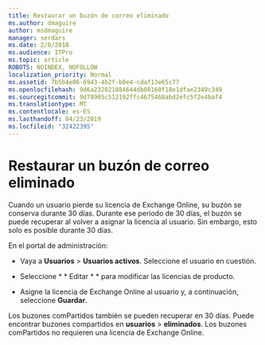 ```yaml
---
title: Restaurar un buzón de correo eliminado
ms.author: dmaguire
author: msdmaguire
manager: serdars
ms.date: 2/8/2018
ms.audience: ITPro
ms.topic: article
ROBOTS: NOINDEX, NOFOLLOW
localization_priority: Normal
ms.assetid: 7b5b4e06-6943-4b2f-b8e4-cdaf13e65c77
ms.openlocfilehash: 9d6a232821884644db08160f18e1dfae2349c349
ms.sourcegitcommit: 9d78905c512192ffc4675468abd2efc5f2e4baf4
ms.translationtype: MT
ms.contentlocale: es-ES
ms.lasthandoff: 04/23/2019
ms.locfileid: "32422395"
---
```

# <a name="restore-a-deleted-mailbox"></a>Restaurar un buzón de correo eliminado

Cuando un usuario pierde su licencia de Exchange Online, su buzón se conserva durante 30 días. Durante ese período de 30 días, el buzón se puede recuperar al volver a asignar la licencia al usuario. Sin embargo, esto solo es posible durante 30 días.
  
En el portal de administración:
  
- Vaya a **Usuarios** \> **Usuarios activos**. Seleccione el usuario en cuestión.
    
- Seleccione * * Editar * * para modificar las licencias de producto. 
    
- Asigne la licencia de Exchange Online al usuario y, a continuación, seleccione **Guardar**.
    
Los buzones comPartidos también se pueden recuperar en 30 días. Puede encontrar buzones compartidos en **usuarios** \> **eliminados**. Los buzones comPartidos no requieren una licencia de Exchange Online.
  

